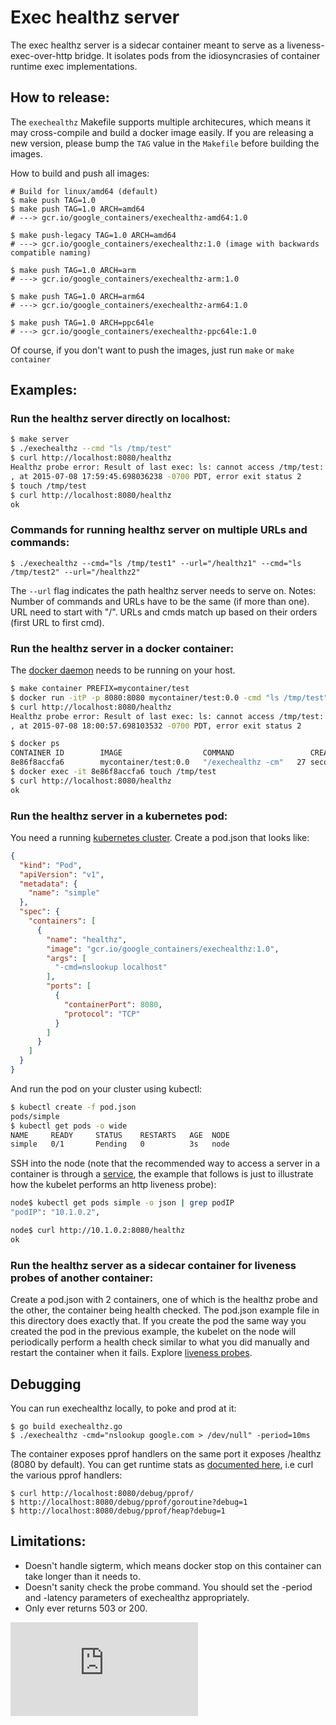 # Exec healthz server

The exec healthz server is a sidecar container meant to serve as a liveness-exec-over-http bridge. It isolates pods from the idiosyncrasies of container runtime exec implementations.

## How to release:

The `exechealthz` Makefile supports multiple architecures, which means it may cross-compile and build a docker image easily.
If you are releasing a new version, please bump the `TAG` value in the `Makefile` before building the images.

How to build and push all images:
```
# Build for linux/amd64 (default)
$ make push TAG=1.0
$ make push TAG=1.0 ARCH=amd64
# ---> gcr.io/google_containers/exechealthz-amd64:1.0

$ make push-legacy TAG=1.0 ARCH=amd64
# ---> gcr.io/google_containers/exechealthz:1.0 (image with backwards compatible naming)

$ make push TAG=1.0 ARCH=arm
# ---> gcr.io/google_containers/exechealthz-arm:1.0

$ make push TAG=1.0 ARCH=arm64
# ---> gcr.io/google_containers/exechealthz-arm64:1.0

$ make push TAG=1.0 ARCH=ppc64le
# ---> gcr.io/google_containers/exechealthz-ppc64le:1.0
```
Of course, if you don't want to push the images, just run `make` or `make container`

## Examples:

### Run the healthz server directly on localhost:

```sh
$ make server
$ ./exechealthz --cmd "ls /tmp/test"
$ curl http://localhost:8080/healthz
Healthz probe error: Result of last exec: ls: cannot access /tmp/test: No such file or directory
, at 2015-07-08 17:59:45.698036238 -0700 PDT, error exit status 2
$ touch /tmp/test
$ curl http://localhost:8080/healthz
ok
```

### Commands for running healthz server on multiple URLs and commands:

```
$ ./exechealthz --cmd="ls /tmp/test1" --url="/healthz1" --cmd="ls /tmp/test2" --url="/healthz2"
```
The `--url` flag indicates the path healthz server needs to serve on.
Notes: Number of commands and URLs have to be the same (if more than one). URL need to start with "/". URLs and cmds match up based on their orders (first URL to first cmd).

### Run the healthz server in a docker container:

The [docker daemon](https://docs.docker.com/userguide/) needs to be running on your host.
```sh
$ make container PREFIX=mycontainer/test
$ docker run -itP -p 8080:8080 mycontainer/test:0.0 -cmd "ls /tmp/test"
$ curl http://localhost:8080/healthz
Healthz probe error: Result of last exec: ls: cannot access /tmp/test: No such file or directory
, at 2015-07-08 18:00:57.698103532 -0700 PDT, error exit status 2

$ docker ps
CONTAINER ID        IMAGE                  COMMAND                 CREATED             STATUS              PORTS                    NAMES
8e86f8accfa6        mycontainer/test:0.0   "/exechealthz -cm"   27 seconds ago      Up 26 seconds       0.0.0.0:8080->8080/tcp   loving_albattani
$ docker exec -it 8e86f8accfa6 touch /tmp/test
$ curl http://localhost:8080/healthz
ok
```

### Run the healthz server in a kubernetes pod:

You need a running [kubernetes cluster](../../docs/getting-started-guides/README.md).
Create a pod.json that looks like:
```json
{
  "kind": "Pod",
  "apiVersion": "v1",
  "metadata": {
    "name": "simple"
  },
  "spec": {
    "containers": [
      {
        "name": "healthz",
        "image": "gcr.io/google_containers/exechealthz:1.0",
        "args": [
          "-cmd=nslookup localhost"
        ],
        "ports": [
          {
            "containerPort": 8080,
            "protocol": "TCP"
          }
        ]
      }
    ]
  }
}
```

And run the pod on your cluster using kubectl:
```sh
$ kubectl create -f pod.json
pods/simple
$ kubectl get pods -o wide
NAME     READY     STATUS    RESTARTS   AGE  NODE
simple   0/1       Pending   0          3s   node
```

SSH into the node (note that the recommended way to access a server in a container is through a [service](../../docs/services.md), the example that follows is just to illustrate how the kubelet performs an http liveness probe):
```sh
node$ kubectl get pods simple -o json | grep podIP
"podIP": "10.1.0.2",

node$ curl http://10.1.0.2:8080/healthz
ok
```

### Run the healthz server as a sidecar container for liveness probes of another container:
Create a pod.json with 2 containers, one of which is the healthz probe and the other, the container being health checked. The
pod.json example file in this directory does exactly that. If you create the pod the same way you created the pod in the previous
example, the kubelet on the node will periodically perform a health check similar to what you did manually and restart the container
when it fails. Explore [liveness probes](../../examples/liveness/README.md).

## Debugging

You can run exechealthz locally, to poke and prod at it:
```console
$ go build exechealthz.go
$ ./exechealthz -cmd="nslookup google.com > /dev/null" -period=10ms
```

The container exposes pprof handlers on the same port it exposes /healthz (8080 by default). You can get runtime stats as [documented here](https://golang.org/pkg/net/http/pprof/), i.e curl the various pprof handlers:
```console
$ curl http://localhost:8080/debug/pprof/
$ http://localhost:8080/debug/pprof/goroutine?debug=1
$ http://localhost:8080/debug/pprof/heap?debug=1
```

## Limitations:
* Doesn't handle sigterm, which means docker stop on this container can take longer than it needs to.
* Doesn't sanity check the probe command. You should set the -period and -latency parameters of exechealthz appropriately.
* Only ever returns 503 or 200.


[![Analytics](https://kubernetes-site.appspot.com/UA-36037335-10/GitHub/contrib/exec-healthz/README.md?pixel)]()
